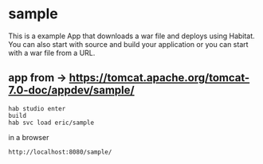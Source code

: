 # sample
This is a example App that downloads a war file and deploys using Habitat. You can also start with source and build your application or you can start with a war file from a URL. 

## app from -> https://tomcat.apache.org/tomcat-7.0-doc/appdev/sample/ 

```
hab studio enter 
build 
hab svc load eric/sample
```
in a browser 

```
http://localhost:8080/sample/
```